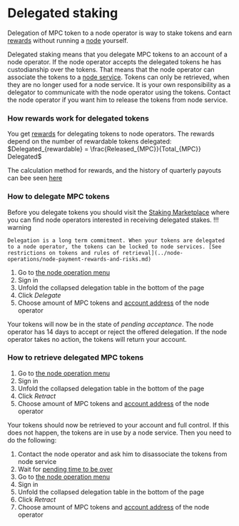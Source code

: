# Delegated staking

Delegation of MPC token to a node operator is way to stake tokens and earn [rewards](https://gitlab.com/partisiablockchain/node-operators-rewards/-/tree/main?ref_type=heads) without running
a [node](../pbc-fundamentals/dictionary.md#node) yourself.

Delegated staking means that you delegate MPC tokens to an account of a node operator. If the node operator accepts the
delegated tokens he has custodianship over the tokens. That means that the node operator can associate the tokens to
a [node service](../node-operations/start-running-a-node.md#which-node-should-you-run). Tokens can only be retrieved,
when they are no longer used for a node service. It is your own responsibility as a delegator to communicate with the
node operator using the tokens. Contact the node operator if you want him to release the tokens from node service.  

### How rewards work for delegated tokens

You get [rewards](https://gitlab.com/partisiablockchain/node-operators-rewards/-/tree/main?ref_type=heads) for delegating tokens to node operators. The rewards depend on the number of rewardable tokens delegated: $Delegated_{rewardable} = \frac{Released_{MPC}}{Total_{MPC}} Delegated$

The calculation method for rewards, and the history of quarterly payouts can bee seen [here](https://gitlab.com/partisiablockchain/node-operators-rewards/-/blob/main/mainnet/README.md#computing-rewards)

### How to delegate MPC tokens

Before you delegate tokens you should visit the [Staking Marketplace](https://discord.com/channels/819902335567265792/1075334307821920337)  where you can find node operators interested in receiving delegated stakes.
!!! warning 

    Delegation is a long term commitment. When your tokens are delegated to a node operator, the tokens can be locked to node services. [See restrictions on tokens and rules of retrieval](../node-operations/node-payment-rewards-and-risks.md)

1. Go to [the node operation menu](https://browser.testnet.partisiablockchain.com/node-operation)   
2. Sign in   
3. Unfold the collapsed delegation table in the bottom of the page
4. Click _Delegate_   
5. Choose amount of MPC tokens and [account address](../pbc-fundamentals/dictionary.md#address) of the node operator

Your tokens will now be in the state of _pending acceptance_. The node operator has 14 days to accept or reject the offered delegation. If the node operator takes no action, the tokens will return your account.

### How to retrieve delegated MPC tokens

1. Go to [the node operation menu](https://browser.testnet.partisiablockchain.com/node-operation)
2. Sign in
3. Unfold the collapsed delegation table in the bottom of the page
4. Click _Retract_
5. Choose amount of MPC tokens and [account address](../pbc-fundamentals/dictionary.md#address) of the node operator

Your tokens should now be retrieved to your account and full control. If this does not happen, the tokens are in use by a node service. Then you need to do the following:

1. Contact the node operator and ask him to disassociate the tokens from node service   
2. Wait for [pending time to be over](../node-operations/node-payment-rewards-and-risks.md)
3. Go to [the node operation menu](https://browser.testnet.partisiablockchain.com/node-operation)
4. Sign in
5. Unfold the collapsed delegation table in the bottom of the page
6. Click _Retract_
7. Choose amount of MPC tokens and [account address](../pbc-fundamentals/dictionary.md#address) of the node operator

